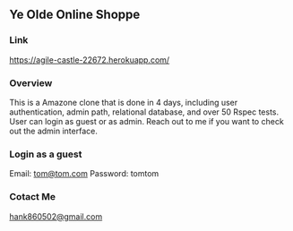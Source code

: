 ## Ye Olde Online Shoppe

### Link
https://agile-castle-22672.herokuapp.com/

### Overview
This is a Amazone clone that is done in 4 days, including user authentication, admin path, relational database, and over 50 Rspec tests. User can login as guest or as admin. Reach out to me if you want to check out the admin interface.
### Login as a guest
Email: tom@tom.com 
Password: tomtom

### Cotact Me
hank860502@gmail.com
